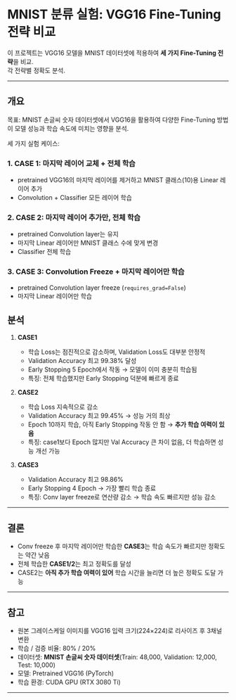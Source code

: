 # MNIST 분류 실험: VGG16 Fine-Tuning 전략 비교

이 프로젝트는 VGG16 모델을 MNIST 데이터셋에 적용하여 **세 가지 Fine-Tuning 전략**을 비교.  
각 전략별 정확도 분석.

---

## 개요

목표: MNIST 손글씨 숫자 데이터셋에서 VGG16을 활용하여 다양한 Fine-Tuning 방법이 모델 성능과 학습 속도에 미치는 영향을 분석.

세 가지 실험 케이스:

### 1. CASE 1: 마지막 레이어 교체 + 전체 학습
- pretrained VGG16의 마지막 레이어를 제거하고 MNIST 클래스(10)용 Linear 레이어 추가
- Convolution + Classifier 모든 레이어 학습

### 2. CASE 2: 마지막 레이어 추가만, 전체 학습
- pretrained Convolution layer는 유지
- 마지막 Linear 레이어만 MNIST 클래스 수에 맞게 변경
- Classifier 전체 학습

### 3. CASE 3: Convolution Freeze + 마지막 레이어만 학습
- pretrained Convolution layer freeze (`requires_grad=False`)
- 마지막 Linear 레이어만 학습


## 분석

1. **CASE1**  
   - 학습 Loss는 점진적으로 감소하며, Validation Loss도 대부분 안정적  
   - Validation Accuracy 최고 99.38% 달성  
   - Early Stopping 5 Epoch에서 작동 → 모델이 이미 충분히 학습됨  
   - 특징: 전체 학습했지만 Early Stopping 덕분에 빠르게 종료  

2. **CASE2**  
   - 학습 Loss 지속적으로 감소  
   - Validation Accuracy 최고 99.45% → 성능 거의 최상  
   - Epoch 10까지 학습, 아직 Early Stopping 작동 안 함 → **추가 학습 여력이 있음**  
   - 특징: case1보다 Epoch 많지만 Val Accuracy 큰 차이 없음, 더 학습하면 성능 개선 가능  

3. **CASE3**   
   - Validation Accuracy 최고 98.86% 
   - Early Stopping 4 Epoch → 가장 빨리 학습 종료  
   - 특징: Conv layer freeze로 연산량 감소 → 학습 속도 빠르지만 성능 감소  


---


## 결론

- Conv freeze 후 마지막 레이어만 학습한 **CASE3**는 학습 속도가 빠르지만 정확도는 약간 낮음  
- 전체 학습한 **CASE1/2**는 최고 정확도를 달성  
- CASE2는 **아직 추가 학습 여력이 있어** 학습 시간을 늘리면 더 높은 정확도 도달 가능  


---


## 참고

- 원본 그레이스케일 이미지를 VGG16 입력 크기(224×224)로 리사이즈 후 3채널 변환
- 학습 / 검증 비율: 80% / 20%
- 데이터셋: **MNIST 손글씨 숫자 데이터셋**(Train: 48,000, Validation: 12,000, Test: 10,000)  
- 모델: Pretrained VGG16 (PyTorch)  
- 학습 환경: CUDA GPU (RTX 3080 Ti)
---
